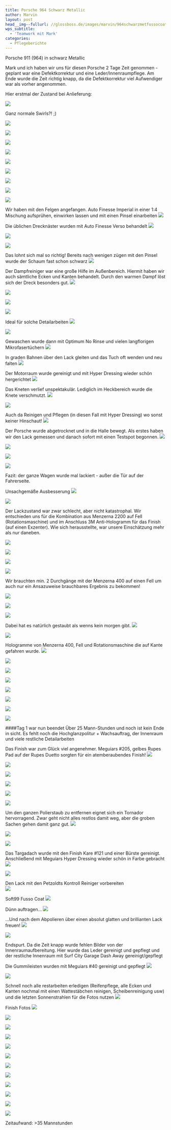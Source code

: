 ```yaml
---
title: Porsche 964 Schwarz Metallic
author: Marvin
layout: post
head__img--fullurl: //glossboss.de/images/marvin/964schwarzmetfussocoat/P1020515.JPG
wps_subtitle:
  - 'Teamwork mit Mark'
categories:
  - Pflegeberichte
---
```

Porsche 911 (964) in schwarz Metallic

Mark und ich haben wir uns für diesen Porsche 2 Tage Zeit genommen - geplant war eine Defektkorrektur und eine Leder/Innenraumpflege. Am Ende wurde die Zeit richtig knapp, da die Defektkorrektur viel Aufwendiger war als vorher angenommen.

Hier erstmal der Zustand bei Anlieferung:

![](https://glossboss.de/images/marvin/964schwarzmetfussocoat/P1020349.JPG)

Ganz normale Swirls?! ;)

![](https://glossboss.de/images/marvin/964schwarzmetfussocoat/P1020351.JPG)


![](https://glossboss.de/images/marvin/964schwarzmetfussocoat/P1020352.JPG)


![](https://glossboss.de/images/marvin/964schwarzmetfussocoat/P1020353.JPG)


![](https://glossboss.de/images/marvin/964schwarzmetfussocoat/P1020354.JPG)


![](https://glossboss.de/images/marvin/964schwarzmetfussocoat/P1020356.JPG)


![](https://glossboss.de/images/marvin/964schwarzmetfussocoat/P1020357.JPG)


![](https://glossboss.de/images/marvin/964schwarzmetfussocoat/P1020358.JPG)


![](https://glossboss.de/images/marvin/964schwarzmetfussocoat/P1020359.JPG)


![](https://glossboss.de/images/marvin/964schwarzmetfussocoat/P1020360.JPG)

Wir haben mit den Felgen angefangen. Auto Finesse Imperial in einer 1:4 Mischung aufsprühen, einwirken lassen und mit einen Pinsel einarbeiten
![](https://glossboss.de/images/marvin/964schwarzmetfussocoat/P1020362.JPG)

Die üblichen Drecknäster wurden mit Auto Finesse Verso behandelt
![](https://glossboss.de/images/marvin/964schwarzmetfussocoat/P1020363.JPG)


![](https://glossboss.de/images/marvin/964schwarzmetfussocoat/P1020364.JPG)


![](https://glossboss.de/images/marvin/964schwarzmetfussocoat/P1020365.JPG)

Das lohnt sich mal so richtig! Bereits nach wenigen zügen mit den Pinsel wurde der Schaum fast schon schwarz
![](https://glossboss.de/images/marvin/964schwarzmetfussocoat/P1020367.JPG)

Der Dampfreiniger war eine große Hilfe im Außenbereich. Hiermit haben wir auch sämtliche Ecken und Kanten behandelt.
Durch den warmen Dampf löst sich der Dreck besonders gut.
![](https://glossboss.de/images/marvin/964schwarzmetfussocoat/P1020368.JPG)


![](https://glossboss.de/images/marvin/964schwarzmetfussocoat/P1020369.JPG)


![](https://glossboss.de/images/marvin/964schwarzmetfussocoat/P1020370.JPG)


![](https://glossboss.de/images/marvin/964schwarzmetfussocoat/P1020371.JPG)

Ideal für solche Detailarbeiten
![](https://glossboss.de/images/marvin/964schwarzmetfussocoat/P1020372.JPG)


![](https://glossboss.de/images/marvin/964schwarzmetfussocoat/P1020373.JPG)

Gewaschen wurde dann mit Optimum No Rinse und vielen langflorigen Mikrofasertüchern
![](https://glossboss.de/images/marvin/964schwarzmetfussocoat/P1020374.JPG)

In graden Bahnen über den Lack gleiten und das Tuch oft wenden und neu falten
![](https://glossboss.de/images/marvin/964schwarzmetfussocoat/P1020375.JPG)

Der Motorraum wurde gereinigt und mit Hyper Dressing wieder schön hergerichtet
![](https://glossboss.de/images/marvin/964schwarzmetfussocoat/P1020376.JPG)

Das Kneten verlief unspektakulär. Lediglich im Heckbereich wurde die Knete verschmutzt.
![](https://glossboss.de/images/marvin/964schwarzmetfussocoat/P1020377.JPG)


![](https://glossboss.de/images/marvin/964schwarzmetfussocoat/P1020379.JPG)

Auch da Reinigen und Pflegen (in diesen Fall mit Hyper Dressing) wo sonst keiner Hinschaut!
![](https://glossboss.de/images/marvin/964schwarzmetfussocoat/P1020381.JPG)

Der Porsche wurde abgetrocknet und in die Halle bewegt. Als erstes haben wir den Lack gemessen und danach sofort mit einen Testspot begonnen.
![](https://glossboss.de/images/marvin/964schwarzmetfussocoat/P1020382.JPG)


![](https://glossboss.de/images/marvin/964schwarzmetfussocoat/P1020383.JPG)


![](https://glossboss.de/images/marvin/964schwarzmetfussocoat/P1020384.JPG)


![](https://glossboss.de/images/marvin/964schwarzmetfussocoat/P1020385.JPG)

Fazit: der ganze Wagen wurde mal lackiert - außer die Tür auf der Fahrerseite.

Unsachgemäße Ausbesserung
![](https://glossboss.de/images/marvin/964schwarzmetfussocoat/P1020388.JPG)


![](https://glossboss.de/images/marvin/964schwarzmetfussocoat/P1020389.JPG)

Der Lackzustand war zwar schlecht, aber nicht katastrophal. Wir entschieden uns für die Kombination aus Menzerna 2200 auf Fell (Rotationsmaschine) und im Anschluss 3M Anti-Hologramm für das Finish (auf einen Exzenter). Wie sich herausstellte, war unsere Einschätzung mehr als nur daneben.


![](https://glossboss.de/images/marvin/964schwarzmetfussocoat/P1020418.JPG)


![](https://glossboss.de/images/marvin/964schwarzmetfussocoat/P1020419.JPG)


![](https://glossboss.de/images/marvin/964schwarzmetfussocoat/P1020421.JPG)


![](https://glossboss.de/images/marvin/964schwarzmetfussocoat/P1020423.JPG)

Wir brauchten min. 2 Durchgänge mit der Menzerna 400 auf einen Fell um auch nur ein Ansazuweise brauchbares Ergebnis zu bekommen!

![](https://glossboss.de/images/marvin/964schwarzmetfussocoat/P1020426.JPG)


![](https://glossboss.de/images/marvin/964schwarzmetfussocoat/P1020428.JPG)


![](https://glossboss.de/images/marvin/964schwarzmetfussocoat/P1020429.JPG)

Dabei hat es natürlich gestaubt als wenns kein morgen gibt. 
![](https://glossboss.de/images/marvin/964schwarzmetfussocoat/P1020431.JPG)


![](https://glossboss.de/images/marvin/964schwarzmetfussocoat/P1020435.JPG)

Hologramme von Menzerna 400, Fell und Rotationsmaschine die auf Kante gefahren wurde.
![](https://glossboss.de/images/marvin/964schwarzmetfussocoat/P1020437.JPG)


![](https://glossboss.de/images/marvin/964schwarzmetfussocoat/P1020440.JPG)


![](https://glossboss.de/images/marvin/964schwarzmetfussocoat/P1020441.JPG)


![](https://glossboss.de/images/marvin/964schwarzmetfussocoat/P1020442.JPG)


![](https://glossboss.de/images/marvin/964schwarzmetfussocoat/P1020443.JPG)


![](https://glossboss.de/images/marvin/964schwarzmetfussocoat/P1020449.JPG)


![](https://glossboss.de/images/marvin/964schwarzmetfussocoat/P1020456.JPG)


![](https://glossboss.de/images/marvin/964schwarzmetfussocoat/P1020458.JPG)

####Tag 1 war nun beendet
Über 25 Mann-Stunden und noch ist kein Ende in sicht. Es fehlt noch die Hochglanzpolitur + Wachsauftrag, der Innenraum und viele restliche Detailarbeiten


Das Finish war zum Glück viel angenehmer. Meguiars #205, gelbes Rupes Pad auf der Rupes Duetto sorgten für ein atemberaubendes Finish!
![](https://glossboss.de/images/marvin/964schwarzmetfussocoat/P1020460.JPG)


![](https://glossboss.de/images/marvin/964schwarzmetfussocoat/P1020465.JPG)


![](https://glossboss.de/images/marvin/964schwarzmetfussocoat/P1020467.JPG)


![](https://glossboss.de/images/marvin/964schwarzmetfussocoat/P1020470.JPG)


![](https://glossboss.de/images/marvin/964schwarzmetfussocoat/P1020471.JPG)


![](https://glossboss.de/images/marvin/964schwarzmetfussocoat/P1020475.JPG)

Um den ganzen Polierstaub zu entfernen eignet sich ein Tornador hervorragend. Zwar geht nicht alles restlos damit weg, aber die groben Sachen gehen damit ganz gut.
![](https://glossboss.de/images/marvin/964schwarzmetfussocoat/P1020479.JPG)


![](https://glossboss.de/images/marvin/964schwarzmetfussocoat/P1020480.JPG)


![](https://glossboss.de/images/marvin/964schwarzmetfussocoat/P1020481.JPG)

Das Targadach wurde mit den Finish Kare #121 und einer Bürste gereinigt. Anschließend mit Meguiars Hyper Dressing wieder schön in Farbe gebracht
![](https://glossboss.de/images/marvin/964schwarzmetfussocoat/P1020484.JPG)


![](https://glossboss.de/images/marvin/964schwarzmetfussocoat/P1020485.JPG)

Den Lack mit den Petzoldts Kontroll Reiniger vorbereiten  
![](https://glossboss.de/images/marvin/964schwarzmetfussocoat/P1020486.JPG)

Soft99 Fusso Coat
![](https://glossboss.de/images/marvin/964schwarzmetfussocoat/P1020487.JPG)

Dünn auftragen...
![](https://glossboss.de/images/marvin/964schwarzmetfussocoat/P1020488.JPG)

...Und nach dem Abpolieren über einen absolut glatten und brillianten Lack freuen!
![](https://glossboss.de/images/marvin/964schwarzmetfussocoat/P1020494.JPG)


![](https://glossboss.de/images/marvin/964schwarzmetfussocoat/P1020497.JPG)

Endspurt. Da die Zeit knapp wurde fehlen Bilder von der Innenraumaufbereitung. Hier wurde das Leder gereinigt und gepflegt und der restliche Innenraum mit Surf City Garage Dash Away gereinigt/gepflegt

Die Gummileisten wurden mit Meguiars #40 gereinigt und gepflegt
![](https://glossboss.de/images/marvin/964schwarzmetfussocoat/P1020499.JPG)

![](https://glossboss.de/images/marvin/964schwarzmetfussocoat/P1020503.JPG)

Schnell noch alle restarbeiten erledigen (Reifenpflege, alle Ecken und Kanten nochmal mit einen Wattestäbchen reinigen, Scheibenreinigung usw) und die letzten Sonnenstrahlen für die Fotos nutzen
![](https://glossboss.de/images/marvin/964schwarzmetfussocoat/P1020501.JPG)

Finish Fotos
![](https://glossboss.de/images/marvin/964schwarzmetfussocoat/P1020504.JPG)


![](https://glossboss.de/images/marvin/964schwarzmetfussocoat/P1020506.JPG)


![](https://glossboss.de/images/marvin/964schwarzmetfussocoat/P1020508.JPG)


![](https://glossboss.de/images/marvin/964schwarzmetfussocoat/P1020509.JPG)


![](https://glossboss.de/images/marvin/964schwarzmetfussocoat/P1020510.JPG)


![](https://glossboss.de/images/marvin/964schwarzmetfussocoat/P1020513.JPG)


![](https://glossboss.de/images/marvin/964schwarzmetfussocoat/P1020514.JPG)


![](https://glossboss.de/images/marvin/964schwarzmetfussocoat/P1020515.JPG)


![](https://glossboss.de/images/marvin/964schwarzmetfussocoat/P1020517.JPG)


![](https://glossboss.de/images/marvin/964schwarzmetfussocoat/P1020519.JPG)


![](https://glossboss.de/images/marvin/964schwarzmetfussocoat/P1020522.JPG)


![](https://glossboss.de/images/marvin/964schwarzmetfussocoat/P1020523.JPG)


Zeitaufwand: >35 Mannstunden